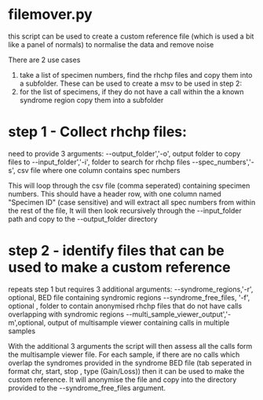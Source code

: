 # filemover.py
this script can be used to create a custom reference file (which is used a bit like a panel of normals) to normalise the data and remove noise

There are 2 use cases
1) take a list of specimen numbers, find the rhchp files and copy them into a subfolder. These can be used to create a msv to be used in step 2:
2) for the list of specimens, if they do not have a call within the a known syndrome region copy them into a subfolder

# step 1 - Collect rhchp files:
need to provide 3 arguments:
--output_folder','-o', output folder to copy files to
--input_folder','-i', folder to search for rhchp files
--spec_numbers','-s', csv file where one column contains spec numbers

This will loop through the csv file (comma seperated) containing specimen numbers. This should have a header row, with one column named "Specimen ID" (case sensitive) and will extract all spec numbers from within the rest of the file,
It will then look recursively through the --input_folder path and copy to the --output_folder directory

# step 2 - identify files that can be used to make a custom reference
repeats step 1 but requires 3 additional arguments:
--syndrome_regions,'-r', optional, BED file containing syndromic regions
--syndrome_free_files, '-f', optional , folder to contain anonymised rhchp files that do not have calls overlapping with syndromic regions
--multi_sample_viewer_output','-m',optional, output of multisample viewer containing calls in multiple samples

With the additional 3 arguments the script will then assess all the calls form the multisample viewer file. 
For each sample, if there are no calls which overlap the syndromes provided in the syndrome BED file (tab seperated in format chr, start, stop , type (Gain/Loss)) then it can be used to make the custom reference. It will anonymise the file and copy into the directory provided to the --syndrome_free_files argument.
